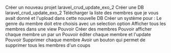 Créer un nouveau projet laravel_crud_update_exo_2
Créer une DB laravel_crud_update_exo_2
Télécharger la liste des membres que je vous avait donné et l'upload dans cette nouvelle DB
Créer un système pour :
Le genre du membre doit etre choisis avec un selection option
Afficher tous les membres dans une view
Pouvoir Créer des membres
Pouvoir afficher chaque membre un par un
Pouvoir éditer chaque membre et l'update
Pouvoir Supprimer chaque membre
Avoir un bouton qui permet de supprimer tous les membres d'un coups